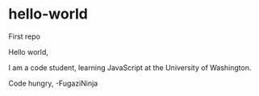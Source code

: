 # hello-world
First repo

Hello world,

I am a code student, learning JavaScript at the University of Washington.

Code hungry,
-FugaziNinja
